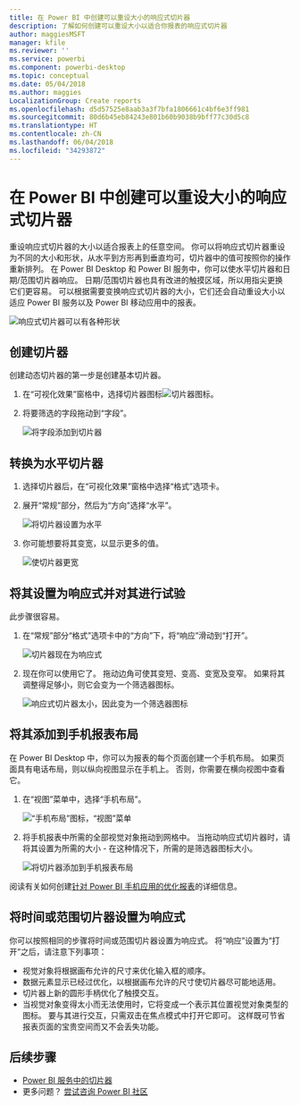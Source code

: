 ```yaml
---
title: 在 Power BI 中创建可以重设大小的响应式切片器
description: 了解如何创建可以重设大小以适合你报表的响应式切片器
author: maggiesMSFT
manager: kfile
ms.reviewer: ''
ms.service: powerbi
ms.component: powerbi-desktop
ms.topic: conceptual
ms.date: 05/04/2018
ms.author: maggies
LocalizationGroup: Create reports
ms.openlocfilehash: d5d57525e8aab3a3f7bfa1806661c4bf6e3ff981
ms.sourcegitcommit: 80d6b45eb84243e801b60b9038b9bff77c30d5c8
ms.translationtype: HT
ms.contentlocale: zh-CN
ms.lasthandoff: 06/04/2018
ms.locfileid: "34293872"
---
```

# <a name="create-a-responsive-slicer-you-can-resize-in-power-bi"></a>在 Power BI 中创建可以重设大小的响应式切片器

重设响应式切片器的大小以适合报表上的任意空间。 你可以将响应式切片器重设为不同的大小和形状，从水平到方形再到垂直均可，切片器中的值可按照你的操作重新排列。 在 Power BI Desktop 和 Power BI 服务中，你可以使水平切片器和日期/范围切片器响应。 日期/范围切片器也具有改进的触摸区域，所以用指尖更换它们更容易。 可以根据需要变换响应式切片器的大小，它们还会自动重设大小以适应 Power BI 服务以及 Power BI 移动应用中的报表。 

![响应式切片器可以有各种形状](media/power-bi-slicer-filter-responsive/power-bi-slicer-filter-responsive-0-slicer.gif)

## <a name="create-a-slicer"></a>创建切片器

创建动态切片器的第一步是创建基本切片器。 

1. 在“可视化效果”窗格中，选择切片器图标![切片器图标](media/power-bi-slicer-filter-responsive/power-bi-slicer-filter-responsive-0-slicer-icon.png)。
2. 将要筛选的字段拖动到“字段”。

    ![将字段添加到切片器](media/power-bi-slicer-filter-responsive/power-bi-slicer-filter-responsive-1-create.png)

## <a name="convert-to-a-horizontal-slicer"></a>转换为水平切片器

1. 选择切片器后，在“可视化效果”窗格中选择“格式”选项卡。
2. 展开“常规”部分，然后为“方向”选择“水平”。

    ![将切片器设置为水平](media/power-bi-slicer-filter-responsive/power-bi-slicer-filter-responsive-2-horizontal.png) 

1.  你可能想要将其变宽，以显示更多的值。

     ![使切片器更宽](media/power-bi-slicer-filter-responsive/power-bi-slicer-filter-responsive-3-wider.png)

## <a name="make-it-responsive-and-experiment-with-it"></a>将其设置为响应式并对其进行试验

此步骤很容易。 

1. 在“常规”部分“格式”选项卡中的“方向”下，将“响应”滑动到“打开”。  

    ![切片器现在为响应式](media/power-bi-slicer-filter-responsive/power-bi-slicer-filter-responsive-4-responsive-on.png)

1. 现在你可以使用它了。 拖动边角可使其变短、变高、变宽及变窄。 如果将其调整得足够小，则它会变为一个筛选器图标。

    ![响应式切片器太小，因此变为一个筛选器图标](media/power-bi-slicer-filter-responsive/power-bi-slicer-filter-responsive-5-mini-icon.png)

## <a name="add-it-to-a-phone-report-layout"></a>将其添加到手机报表布局

在 Power BI Desktop 中，你可以为报表的每个页面创建一个手机布局。 如果页面具有电话布局，则以纵向视图显示在手机上。 否则，你需要在横向视图中查看它。 

1. 在“视图”菜单中，选择“手机布局”。

     ![“手机布局”图标，“视图”菜单](media/power-bi-slicer-filter-responsive/power-bi-slicer-filter-responsive-6-phone-layout-button.png)
    
1. 将手机报表中所需的全部视觉对象拖动到网格中。 当拖动响应式切片器时，请将其设置为所需的大小 - 在这种情况下，所需的是筛选器图标大小。

    ![将切片器添加到手机报表布局](media/power-bi-slicer-filter-responsive/power-bi-slicer-filter-responsive-7-phone-slicer-icon.png)

阅读有关如何创建[针对 Power BI 手机应用的优化报表](desktop-create-phone-report.md)的详细信息。

## <a name="make-a-time-or-range-slicer-responsive"></a>将时间或范围切片器设置为响应式

你可以按照相同的步骤将时间或范围切片器设置为响应式。 将“响应”设置为“打开”之后，请注意下列事项：

- 视觉对象将根据画布允许的尺寸来优化输入框的顺序。 
- 数据元素显示已经过优化，以根据画布允许的尺寸使切片器尽可能地适用。 
- 切片器上新的圆形手柄优化了触摸交互。 
- 当视觉对象变得太小而无法使用时，它将变成一个表示其位置视觉对象类型的图标。 要与其进行交互，只需双击在焦点模式中打开它即可。 这样既可节省报表页面的宝贵空间而又不会丢失功能。

## <a name="next-steps"></a>后续步骤

- [Power BI 服务中的切片器](power-bi-visualization-slicers.md)
- 更多问题？ [尝试咨询 Power BI 社区](http://community.powerbi.com/)